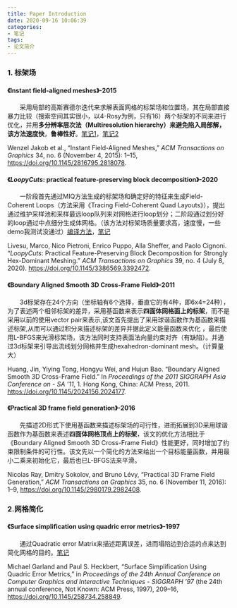 ```yaml
---
title: Paper Introduction
date: 2020-09-16 10:06:39
categories:
- 笔记
tags:
- 论文简介
---
```


### 1. 标架场

#### 《Instant field-aligned meshes》-2015

&emsp;&emsp;采用局部的高斯赛德尔迭代来求解表面网格的标架场和位置场，其在局部直接暴力比较（搜索空间其实很小，以4-Rosy为例，只有16）两个标架的不同来进行优化，并用**多分辨率层次法（Multiresolution hierarchy）**来避免陷入局部解，该方法**速度快**，**鲁棒性好**。[笔记1](https://senjay.github.io/2020/08/22/2020-08-22-Instant-Meshes-%E6%A0%87%E6%9E%B6%E5%9C%BA%E6%96%B9%E6%B3%95/)，[笔记2](https://senjay.github.io/2020/08/28/2020-02-22-Instant-Meshes-%E5%A5%87%E5%BC%82%E7%82%B9%E6%A3%80%E6%B5%8B/)



Wenzel Jakob et al., “Instant Field-Aligned Meshes,” *ACM Transactions on Graphics* 34, no. 6 (November 4, 2015): 1–15, https://doi.org/10.1145/2816795.2818078.



#### 《<i>LoopyCuts</i>: practical feature-preserving block decomposition》-2020

&emsp;&emsp;一阶段首先通过MIQ方法生成的标架场和确定好的特征来生成Field-Coherent Loops（方法采用《Tracing Field-Coherent Quad Layouts》），提出通过维护采样池和采样最远loop队列来对网格进行loop划分；二阶段通过划分好的loop通过中点细分生成体网格。（该方法对标架场质量要求高，速度慢，一些demo我测试没通过）[编译方法](https://senjay.github.io/2020/08/16/LoopyCuts%E7%BC%96%E8%AF%91%E8%BF%90%E8%A1%8C%E6%96%B9%E6%B3%95/)，[笔记](https://senjay.github.io/2020/09/04/2020-09-04-LoopyCuts-Computer-Cutting-Loops/)



Livesu, Marco, Nico Pietroni, Enrico Puppo, Alla Sheffer, and Paolo Cignoni. “*LoopyCuts*: Practical Feature-Preserving Block Decomposition for Strongly Hex-Dominant Meshing.” *ACM Transactions on Graphics* 39, no. 4 (July 8, 2020). https://doi.org/10.1145/3386569.3392472.



#### 《Boundary Aligned Smooth 3D Cross-Frame Field》-2011

&emsp;&emsp;3d标架存在24个方向（坐标轴有6个选择，垂直它的有4种，即6x4=24种），为了表述两个相邻标架的差异，采用基函数来表示**四面体网格面上的标架**，而不是采用以前的使用vector pair来表示,该文首先提出了采用球谐函数作为基函数来描述标架,从而可以通过积分来描述标架的差异并据此定义能量函数来优化 ，最后使用L-BFGS来光滑标架场，该方法同时支持表面法向量约束对齐（有缺陷）。并通过3d标架来引导出流线划分网格并生成hexahedron-dominant mesh。（计算量大）



Huang, Jin, Yiying Tong, Hongyu Wei, and Hujun Bao. “Boundary Aligned Smooth 3D Cross-Frame Field.” In *Proceedings of the 2011 SIGGRAPH Asia Conference on - SA ’11*, 1. Hong Kong, China: ACM Press, 2011. https://doi.org/10.1145/2024156.2024177.



#### 《Practical 3D frame field generation》-2016

&emsp;&emsp;先描述2D形式下使用基函数来描述标架场的可行性，进而拓展到3D采用球谐函数作为基函数来表述**四面体网格顶点上的标架**，该文的优化方法相比于《Boundary Aligned Smooth 3D Cross-Frame Field》性能更好，同时增加了约束限制条件的可行性。该文先以一个简化的方法来给出一个目标能量函数，并用最小二乘来初始化它，最后也已L-BFGS法来平滑。



Nicolas Ray, Dmitry Sokolov, and Bruno Lévy, “Practical 3D Frame Field Generation,” *ACM Transactions on Graphics* 35, no. 6 (November 11, 2016): 1–9, https://doi.org/10.1145/2980179.2982408.



### 2.网格简化

#### 《Surface simplification using quadric error metrics》-1997

&emsp;&emsp;通过Quadratic error Matrix来描述距离误差，进而塌陷边到合适的点来达到简化网格的目的。[笔记](https://senjay.github.io/2020/07/14/2020-07-14-Quadric-error-metric/)



Michael Garland and Paul S. Heckbert, “Surface Simplification Using Quadric Error Metrics,” in *Proceedings of the 24th Annual Conference on Computer Graphics and Interactive Techniques - SIGGRAPH ’97* (the 24th annual conference, Not Known: ACM Press, 1997), 209–16, https://doi.org/10.1145/258734.258849.

